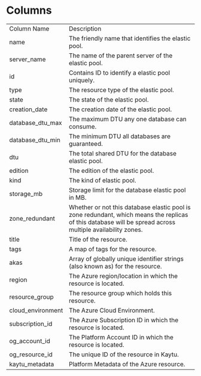 # Columns  

<table>
	<tr><td>Column Name</td><td>Description</td></tr>
	<tr><td>name</td><td>The friendly name that identifies the elastic pool.</td></tr>
	<tr><td>server_name</td><td>The name of the parent server of the elastic pool.</td></tr>
	<tr><td>id</td><td>Contains ID to identify a elastic pool uniquely.</td></tr>
	<tr><td>type</td><td>The resource type of the elastic pool.</td></tr>
	<tr><td>state</td><td>The state of the elastic pool.</td></tr>
	<tr><td>creation_date</td><td>The creation date of the elastic pool.</td></tr>
	<tr><td>database_dtu_max</td><td>The maximum DTU any one database can consume.</td></tr>
	<tr><td>database_dtu_min</td><td>The minimum DTU all databases are guaranteed.</td></tr>
	<tr><td>dtu</td><td>The total shared DTU for the database elastic pool.</td></tr>
	<tr><td>edition</td><td>The edition of the elastic pool.</td></tr>
	<tr><td>kind</td><td>The kind of elastic pool.</td></tr>
	<tr><td>storage_mb</td><td>Storage limit for the database elastic pool in MB.</td></tr>
	<tr><td>zone_redundant</td><td>Whether or not this database elastic pool is zone redundant, which means the replicas of this database will be spread across multiple availability zones.</td></tr>
	<tr><td>title</td><td>Title of the resource.</td></tr>
	<tr><td>tags</td><td>A map of tags for the resource.</td></tr>
	<tr><td>akas</td><td>Array of globally unique identifier strings (also known as) for the resource.</td></tr>
	<tr><td>region</td><td>The Azure region/location in which the resource is located.</td></tr>
	<tr><td>resource_group</td><td>The resource group which holds this resource.</td></tr>
	<tr><td>cloud_environment</td><td>The Azure Cloud Environment.</td></tr>
	<tr><td>subscription_id</td><td>The Azure Subscription ID in which the resource is located.</td></tr>
	<tr><td>og_account_id</td><td>The Platform Account ID in which the resource is located.</td></tr>
	<tr><td>og_resource_id</td><td>The unique ID of the resource in Kaytu.</td></tr>
	<tr><td>kaytu_metadata</td><td>Platform Metadata of the Azure resource.</td></tr>
</table>